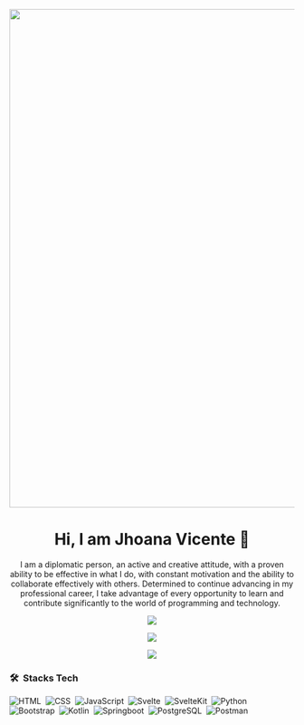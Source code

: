 <p align="center"><img src="https://github.com/JhoanaVicente/jhoanavicente/assets/126072279/920505e9-b8ce-47ad-a29e-c9f456d3be82" width="880" heigth="80"></p>

<h1 align="center"> Hi, I am Jhoana Vicente 👋</h1>

<p align="center">I am a diplomatic person, an active and creative attitude, with a proven ability to be effective in what I do, with constant motivation and the ability to collaborate effectively with others. Determined to continue advancing in my professional career, I take advantage of every opportunity to learn and contribute significantly to the world of programming and technology.</p>  

<p align="center"><img src="https://github-readme-stats.vercel.app/api/top-langs/?username=JhoanaVicente&layout=compact&hide=TSQL&theme=chartreuse-dark"></p>
<p align="center"><img src="https://github-readme-stats.vercel.app/api?username=jhoanavicente&count_private=true&show_icons=true&&theme=chartreuse-dark&include_all_commits=true%22%20width=%22400"></p>
<p align="center"><img src="https://github-readme-streak-stats.herokuapp.com/?user=jhoanavicente&theme=chartreuse-dark"></p>

### 🛠 &nbsp;Stacks Tech  

![HTML](https://img.shields.io/badge/-HTML-05122A?style=flat&logo=HTML5)&nbsp;
![CSS](https://img.shields.io/badge/-CSS-05122A?style=flat&logo=CSS3&logoColor=1572B6)&nbsp;
![JavaScript](https://img.shields.io/badge/-JavaScript-05122A?style=flat&logo=javascript)&nbsp;
![Svelte](https://img.shields.io/badge/-Svelte-05122A?style=flat&logo=svelte)&nbsp;
![SvelteKit](https://img.shields.io/badge/-SvelteKit-05122A?style=flat&logo=sveltekit)&nbsp;
![Python](https://img.shields.io/badge/-Python-05122A?style=flat&logo=python)&nbsp;
![Bootstrap](https://img.shields.io/badge/-Bootstrap-05122A?style=flat&logo=bootstrap&logoColor=563D7C)&nbsp;
![Kotlin](https://img.shields.io/badge/-Kotlin-05122A?style=flat&logo=kotlin)&nbsp;
![Springboot](https://img.shields.io/badge/-Springboot-05122A?style=flat&logo=springboot)&nbsp;
![PostgreSQL](https://img.shields.io/badge/-PostgreSQL-05122A?style=flat&logo=postgresql&logoColor=336791)&nbsp;
![Postman](https://img.shields.io/badge/-Postman-05122A?style=flat&logo=postman)&nbsp;
